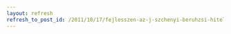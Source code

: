 ```yaml
---
layout: refresh
refresh_to_post_id: /2011/10/17/fejlesszen-az-j-szchenyi-beruhzsi-hitel-segtsgvel
---
```

